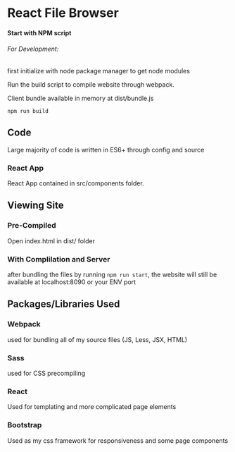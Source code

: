 # React File Browser

#### Start with NPM script
###### For Development:

first initialize with node package manager to get node modules

Run the build script to compile website through webpack.

Client bundle available in memory at dist/bundle.js 

`npm run build`


## Code 

Large majority of code is written in ES6+ through config and source

### React App
React App contained in src/components folder.

## Viewing Site

### Pre-Compiled
Open index.html in dist/ folder

### With Complilation and Server
after bundling the files by running `npm run start`, the website will still be available at localhost:8090 or your ENV port

## Packages/Libraries Used
### Webpack
used for bundling all of my source files (JS, Less, JSX, HTML)

### Sass
used for CSS precompiling

### React
Used for templating and more complicated page elements

### Bootstrap
Used as my css framework for responsiveness and some page components



